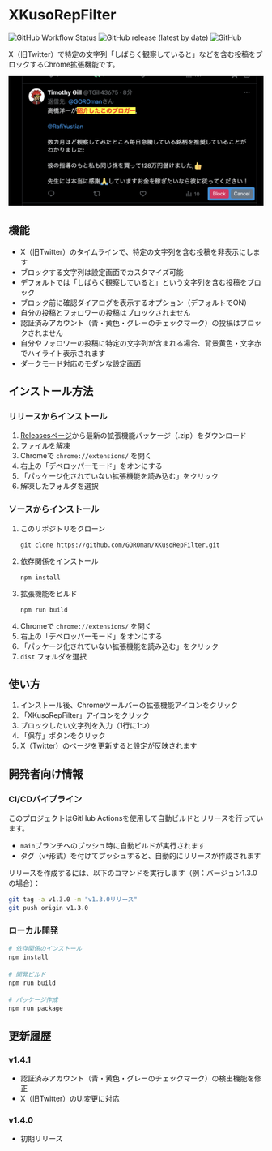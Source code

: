 # XKusoRepFilter

![GitHub Workflow Status](https://img.shields.io/github/actions/workflow/status/GOROman/XKusoRepFilter/build.yml?branch=main)
![GitHub release (latest by date)](https://img.shields.io/github/v/release/GOROman/XKusoRepFilter)
![GitHub](https://img.shields.io/github/license/GOROman/XKusoRepFilter)

X（旧Twitter）で特定の文字列「しばらく観察していると」などを含む投稿をブロックするChrome拡張機能です。

![alt text](docs/image.png)

## 機能

- X（旧Twitter）のタイムラインで、特定の文字列を含む投稿を非表示にします
- ブロックする文字列は設定画面でカスタマイズ可能
- デフォルトでは「しばらく観察していると」という文字列を含む投稿をブロック
- ブロック前に確認ダイアログを表示するオプション（デフォルトでON）
- 自分の投稿とフォロワーの投稿はブロックされません
- 認証済みアカウント（青・黄色・グレーのチェックマーク）の投稿はブロックされません
- 自分やフォロワーの投稿に特定の文字列が含まれる場合、背景黄色・文字赤でハイライト表示されます
- ダークモード対応のモダンな設定画面

## インストール方法

### リリースからインストール

1. [Releasesページ](https://github.com/GOROman/XKusoRepFilter/releases)から最新の拡張機能パッケージ（.zip）をダウンロード
2. ファイルを解凍
3. Chromeで `chrome://extensions/` を開く
4. 右上の「デベロッパーモード」をオンにする
5. 「パッケージ化されていない拡張機能を読み込む」をクリック
6. 解凍したフォルダを選択

### ソースからインストール

1. このリポジトリをクローン
   ```
   git clone https://github.com/GOROman/XKusoRepFilter.git
   ```
2. 依存関係をインストール
   ```
   npm install
   ```
3. 拡張機能をビルド
   ```
   npm run build
   ```
4. Chromeで `chrome://extensions/` を開く
5. 右上の「デベロッパーモード」をオンにする
6. 「パッケージ化されていない拡張機能を読み込む」をクリック
7. `dist` フォルダを選択

## 使い方

1. インストール後、Chromeツールバーの拡張機能アイコンをクリック
2. 「XKusoRepFilter」アイコンをクリック
3. ブロックしたい文字列を入力（1行に1つ）
4. 「保存」ボタンをクリック
5. X（Twitter）のページを更新すると設定が反映されます

## 開発者向け情報

### CI/CDパイプライン

このプロジェクトはGitHub Actionsを使用して自動ビルドとリリースを行っています。

- `main`ブランチへのプッシュ時に自動ビルドが実行されます
- タグ（`v*`形式）を付けてプッシュすると、自動的にリリースが作成されます

リリースを作成するには、以下のコマンドを実行します（例：バージョン1.3.0の場合）：

```bash
git tag -a v1.3.0 -m "v1.3.0リリース"
git push origin v1.3.0
```

### ローカル開発

```bash
# 依存関係のインストール
npm install

# 開発ビルド
npm run build

# パッケージ作成
npm run package
```

## 更新履歴

### v1.4.1
- 認証済みアカウント（青・黄色・グレーのチェックマーク）の検出機能を修正
- X（旧Twitter）のUI変更に対応

### v1.4.0
- 初期リリース
